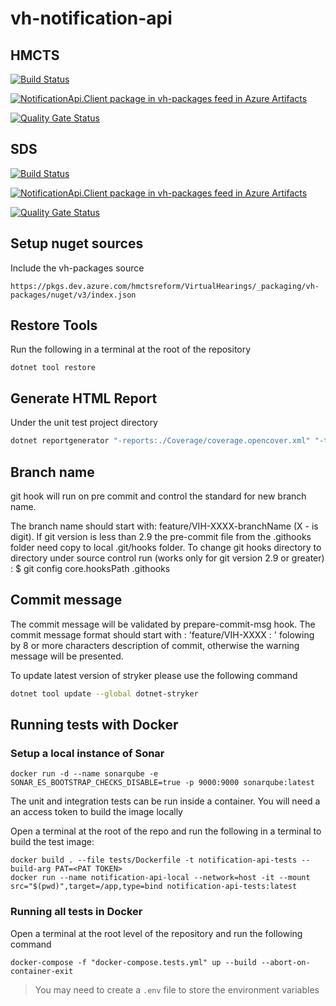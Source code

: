 # vh-notification-api

## HMCTS

[![Build Status](https://dev.azure.com/hmctsreform/VirtualHearings/_apis/build/status/Apps-CI/hmcts.vh-notification-api?repoName=hmcts%2Fvh-notification-api&branchName=master)](https://dev.azure.com/hmctsreform/VirtualHearings/_build/latest?definitionId=188&repoName=hmcts%2Fvh-notification-api&branchName=master)

[![NotificationApi.Client package in vh-packages feed in Azure Artifacts](https://feeds.dev.azure.com/hmctsreform/3f69a23d-fbc7-4541-afc7-4cccefcad773/_apis/public/Packaging/Feeds/vh-packages/Packages/903ad9ea-874b-4201-9841-66894e4f6cc1/Badge)](https://dev.azure.com/hmctsreform/VirtualHearings/_artifacts/feed/vh-packages/NuGet/NotificationApi.Client?preferRelease=true)

[![Quality Gate Status](https://sonarcloud.io/api/project_badges/measure?project=vh-notification-api&metric=alert_status)](https://sonarcloud.io/dashboard?id=vh-notification-api)

## SDS

[![Build Status](https://dev.azure.com/hmcts/Video%20Hearings/_apis/build/status/vh-notification-api/hmcts.vh-notification-api.sds.master-release?repoName=hmcts%2Fvh-notification-api&branchName=master)](https://dev.azure.com/hmcts/Video%20Hearings/_build/latest?definitionId=667&repoName=hmcts%2Fvh-notification-api&branchName=master)

[![NotificationApi.Client package in vh-packages feed in Azure Artifacts](https://feeds.dev.azure.com/hmcts/cf3711aa-2aed-4f62-81a8-2afaee0ce26d/_apis/public/Packaging/Feeds/vh-packages/Packages/78c7eb3c-06f9-4718-879a-7f75ceb5b6ac/Badge)](https://dev.azure.com/hmcts/Video%20Hearings/_artifacts/feed/vh-packages/NuGet/NotificationApi.Client?preferRelease=true)


[![Quality Gate Status](https://sonarcloud.io/api/project_badges/measure?project=vh-notification-api&metric=alert_status)](https://sonarcloud.io/dashboard?id=vh-notification-api)

## Setup nuget sources

Include the vh-packages source

```
https://pkgs.dev.azure.com/hmctsreform/VirtualHearings/_packaging/vh-packages/nuget/v3/index.json
```

## Restore Tools

Run the following in a terminal at the root of the repository

``` shell
dotnet tool restore
```

## Generate HTML Report

Under the unit test project directory

```bash
dotnet reportgenerator "-reports:./Coverage/coverage.opencover.xml" "-targetDir:./Artifacts/Coverage/Report" -reporttypes:Html -sourcedirs:./NotificationApi
```

## Branch name

git hook will run on pre commit and control the standard for new branch name.

The branch name should start with: feature/VIH-XXXX-branchName (X - is digit).
If git version is less than 2.9 the pre-commit file from the .githooks folder need copy to local .git/hooks folder.
To change git hooks directory to directory under source control run (works only for git version 2.9 or greater) :
$ git config core.hooksPath .githooks

## Commit message

The commit message will be validated by prepare-commit-msg hook.
The commit message format should start with : 'feature/VIH-XXXX : ' folowing by 8 or more characters description of commit, otherwise the warning message will be presented.


To update latest version of stryker please use the following command

```bash
dotnet tool update --global dotnet-stryker
```

## Running tests with Docker

### Setup a local instance of Sonar

``` shell
docker run -d --name sonarqube -e SONAR_ES_BOOTSTRAP_CHECKS_DISABLE=true -p 9000:9000 sonarqube:latest
```

The unit and integration tests can be run inside a container. You will need a an access token to build the image locally

Open a terminal at the root of the repo and run the following in a terminal to build the test image:

``` shell
docker build . --file tests/Dockerfile -t notification-api-tests --build-arg PAT=<PAT TOKEN>
docker run --name notification-api-local --network=host -it --mount src="$(pwd)",target=/app,type=bind notification-api-tests:latest
```

### Running all tests in Docker

Open a terminal at the root level of the repository and run the following command

```console
docker-compose -f "docker-compose.tests.yml" up --build --abort-on-container-exit
```

> You may need to create a `.env` file to store the environment variables
